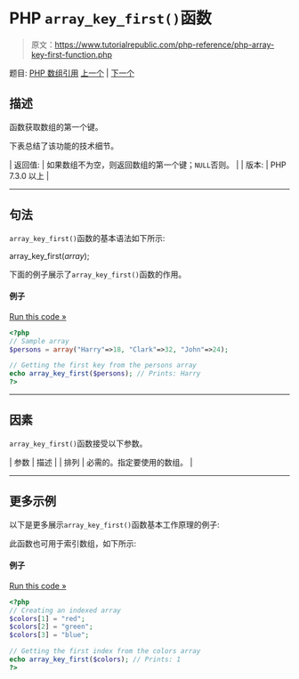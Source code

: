 # PHP `array_key_first()`函数

> 原文：<https://www.tutorialrepublic.com/php-reference/php-array-key-first-function.php>

题目: [PHP 数组引用](php-array-functions.php) [上一个](php-array-key-exists-function.php) | [下一个](php-array-key-last-function.php)

## 描述

函数获取数组的第一个键。

下表总结了该功能的技术细节。

| 返回值: | 如果数组不为空，则返回数组的第一个键；`NULL`否则。 |
| 版本: | PHP 7.3.0 以上 |

* * *

## 句法

`array_key_first()`函数的基本语法如下所示:

array_key_first(*array*);

下面的例子展示了`array_key_first()`函数的作用。

#### 例子

[Run this code »](../codelab.php?topic=php&file=get-the-first-key-of-an-array "Run this code to view the output")

```php
<?php
// Sample array
$persons = array("Harry"=>18, "Clark"=>32, "John"=>24);

// Getting the first key from the persons array
echo array_key_first($persons); // Prints: Harry
?>
```

* * *

## 因素

`array_key_first()`函数接受以下参数。

| 参数 | 描述 |
| 排列 | 必需的。指定要使用的数组。 |

* * *

## 更多示例

以下是更多展示`array_key_first()`函数基本工作原理的例子:

此函数也可用于索引数组，如下所示:

#### 例子

[Run this code »](../codelab.php?topic=php&file=get-the-first-index-of-an-array "Run this code to view the output")

```php
<?php
// Creating an indexed array
$colors[1] = "red";
$colors[2] = "green";
$colors[3] = "blue";

// Getting the first index from the colors array
echo array_key_first($colors); // Prints: 1
?>
```